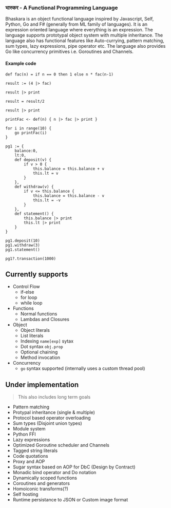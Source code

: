 ### भास्कर - A Functional Programming Language

Bhaskara is an object functional language inspired by Javascript, Self, Python, Go and F# (generally from ML family of languages). It is an expression oriented language where everything is an expression. The language supports prototypal object system with multiple inheritance. The language also has functional features like Auto-currying, pattern matching, sum types, lazy expressions, pipe operator etc. The language also provides Go like concurrency primitives i.e. Goroutines and Channels.

#### Example code
```
def fac(n) = if n == 0 then 1 else n * fac(n-1)

result := (4 |> fac)

result |> print

result = result/2

result |> print

printFac <- def(n) { n |> fac |> print }

for i in range(10) {
    go printFac(i)
}
```

```
pg1 := {
    balance:0,
    lt:0,
    def deposit(v) {
        if v > 0 {
            this.balance = this.balance + v
            this.lt = v
        }
    },
    def withdraw(v) {
        if v <= this.balance {
            this.balance = this.balance - v
            this.lt = -v
        }
    },
    def statement() {
        this.balance |> print
        this.lt |> print
    }
}

pg1.deposit(10)
pg1.withdraw(3)
pg1.statement()

pg1?.transaction(1000)
```

## Currently supports
* Control Flow
    * if-else
    * for loop
    * while loop
* Functions
    * Normal functions
    * Lambdas and Closures
* Object
    * Object literals
    * List literals
    * Indexing `name[exp]` sytax
    * Dot syntax `obj.prop`
    * Optional chaining
    * Method invocation
* Concurrency
    * `go` syntax supported (internally uses a custom thread pool)

## Under implementation
> This also includes long term goals
* Pattern matching
* Protypal inheritance (single & multiple)
* Protocol based operator overloading
* Sum types (Disjoint union types)
* Module system
* Python FFI
* Lazy expressions
* Optimized Goroutine scheduler and Channels
* Tagged string literals
* Code quotations
* Proxy and AOP
* Sugar syntax based on AOP for DbC (Design by Contract)
* Monadic bind operator and Do notation
* Dynamically scoped functions
* Coroutines and generators
* Homoiconic transforms(?)
* Self hosting
* Runtime persistance to JSON or Custom image format
